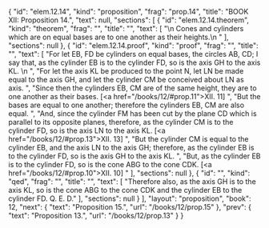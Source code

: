 {
  "id": "elem.12.14",
  "kind": "proposition",
  "frag": "prop.14",
  "title": "BOOK XII: Proposition 14.",
  "text": null,
  "sections": [
    {
      "id": "elem.12.14.theorem",
      "kind": "theorem",
      "frag": "",
      "title": "",
      "text": [
        "\n       Cones and cylinders which are on equal bases are to one another as their heights.\n      "
      ],
      "sections": null
    },
    {
      "id": "elem.12.14.proof",
      "kind": "proof",
      "frag": "",
      "title": "",
      "text": [
        "For let EB, FD be cylinders on equal bases, the circles AB, CD; I say that, as the cylinder EB is to the cylinder FD, so is the axis GH to the axis KL. \n      ",
        "For let the axis KL be produced to the point N, let LN be made equal to the axis GH, and let the cylinder CM be conceived about LN as axis. ",
        "Since then the cylinders EB, CM are of the same height, they are to one another as their bases. [<a href=\"/books/12/#prop.11\">XII. 11</a>] ",
        "But the bases are equal to one another; therefore the cylinders EB, CM are also equal. ",
        "And, since the cylinder FM has been cut by the plane CD which is parallel to its opposite planes, therefore, as the cylinder CM is to the cylinder FD, so is the axis LN to the axis KL. [<a href=\"/books/12/#prop.13\">XII. 13</a>] ",
        "But the cylinder CM is equal to the cylinder EB, and the axis LN to the axis GH; therefore, as the cylinder EB is to the cylinder FD, so is the axis GH to the axis KL. ",
        "But, as the cylinder EB is to the cylinder FD, so is the cone ABG to the cone CDK. [<a href=\"/books/12/#prop.10\">XII. 10</a>] "
      ],
      "sections": null
    },
    {
      "id": "",
      "kind": "qed",
      "frag": "",
      "title": "",
      "text": [
        "Therefore also, as the axis GH is to the axis KL, so is the cone ABG to the cone CDK and the cylinder EB to the cylinder FD. Q. E. D."
      ],
      "sections": null
    }
  ],
  "layout": "proposition",
  "book": 12,
  "next": {
    "text": "Proposition 15.",
    "url": "/books/12/prop.15"
  },
  "prev": {
    "text": "Proposition 13.",
    "url": "/books/12/prop.13"
  }
}
